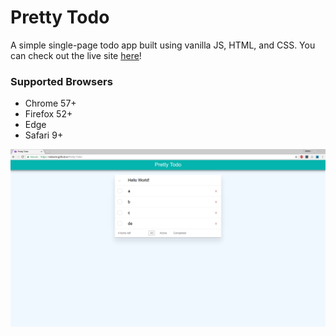 # Pretty Todo

A simple single-page todo app built using vanilla JS, HTML, and CSS. You can check out the live site [here](https://solaomi.github.io/Pretty-Todo/)!

### Supported Browsers
* Chrome 57+
* Firefox 52+
* Edge 
* Safari 9+

![](/images/todoHelloWorld.png)
